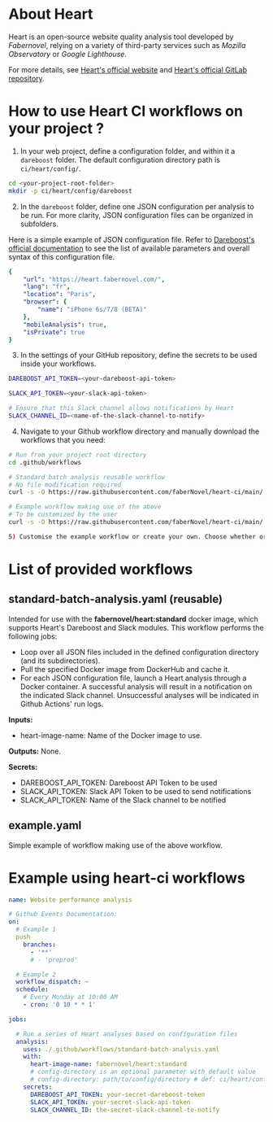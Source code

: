# About Heart

Heart is an open-source website quality analysis tool developed by _Fabernovel_, relying on a variety of third-party services such as _Mozilla Observatory_ or _Google Lighthouse_.

For more details, see [Heart's official website](https://heart.fabernovel.com) and [Heart's official GitLab repository](https://gitlab.com/fabernovel/heart). 

# How to use Heart CI workflows on your project ?

1) In your web project, define a configuration folder, and within it a `dareboost` folder. The default configuration directory path is `ci/heart/config/`.

```bash
cd <your-project-root-folder>
mkdir -p ci/heart/config/dareboost
```

2) In the `dareboost` folder, define one JSON configuration per analysis to be run. For more clarity, JSON configuration files can be organized in subfolders. 

Here is a simple example of JSON configuration file. Refer to [Dareboost's official documentation](https://www.dareboost.com/en/documentation-api) to see the list of available parameters and overall syntax of this configuration file.

```yaml
{
    "url": "https://heart.fabernovel.com/",
    "lang": "fr",
    "location": "Paris",
    "browser": {
        "name": "iPhone 6s/7/8 (BETA)"
    },
    "mobileAnalysis": true,
    "isPrivate": true
}
```

3) In the settings of your GitHub repository, define the secrets to be used inside your workflows.

```bash
DAREBOOST_API_TOKEN=<your-dareboost-api-token>

SLACK_API_TOKEN=<your-slack-api-token>

# Ensure that this Slack channel allows notifications by Heart
SLACK_CHANNEL_ID=<name-of-the-slack-channel-to-notify>
```

4) Navigate to your Github workflow directory and manually download the workflows that you need:

```bash
# Run from your project root directory
cd .github/workflows

# Standard batch analysis reusable workflow
# No file modification required
curl -s -O https://raw.githubusercontent.com/faberNovel/heart-ci/main/.github/workflows/standard-batch-analysis.yaml

# Example workflow making use of the above
# To be customized by the user
curl -s -O https://raw.githubusercontent.com/faberNovel/heart-ci/main/.github/workflows/example.yaml

5) Customise the example workflow or create your own. Choose whether or not to use the super-linter job. Add a 'config-directory' input to the analysis job in case you do not intend to use the default setting, i.e. ci/heart/config/

```

# List of provided workflows

## standard-batch-analysis.yaml (reusable)

Intended for use with the **fabernovel/heart:standard** docker image, which supports Heart's Dareboost and Slack modules. This workflow performs the following jobs:
- Loop over all JSON files included in the defined configuration directory (and its subdirectories).
- Pull the specified Docker image from DockerHub and cache it.
- For each JSON configuration file, launch a Heart analysis through a Docker container. A successful analysis will result in a notification on the indicated Slack channel. Unsuccessful analyses will be indicated in Github Actions' run logs.

**Inputs:**
- heart-image-name: Name of the Docker image to use.

**Outputs:**
None. 

**Secrets:**
- DAREBOOST_API_TOKEN: Dareboost API Token to be used
- SLACK_API_TOKEN: Slack API Token to be used to send notifications
- SLACK_API_TOKEN: Name of the Slack channel to be notified

## example.yaml

Simple example of workflow making use of the above workflow.


# Example using heart-ci workflows

```yaml
name: Website performance analysis

# Github Events Documentation: 
on:
  # Example 1
  push
    branches:
      - '**'
      # - 'preprod'

  # Example 2
  workflow_dispatch: ~
  schedule:
    # Every Monday at 10:00 AM
    - cron: '0 10 * * 1'

jobs:

  # Run a series of Heart analyses based on configuration files
  analysis:
    uses: ./.github/workflows/standard-batch-analysis.yaml
    with:
      heart-image-name: fabernovel/heart:standard
      # config-directory is an optional parameter with default value
      # config-directory: path/to/config/directory # def: ci/heart/config
    secrets:
      DAREBOOST_API_TOKEN: your-secret-dareboost-token
      SLACK_API_TOKEN: your-secret-slack-api-token
      SLACK_CHANNEL_ID: the-secret-slack-channel-to-notify
```